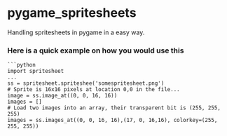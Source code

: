 # pygame_spritesheets
Handling spritesheets in pygame in a easy way.

### Here is a quick example on how you would use this

	```python
	import spritesheet
	...
	ss = spritesheet.spriteshee('somespritesheet.png')
	# Sprite is 16x16 pixels at location 0,0 in the file...
	image = ss.image_at((0, 0, 16, 16))
	images = []
	# Load two images into an array, their transparent bit is (255, 255, 255)
	images = ss.images_at((0, 0, 16, 16),(17, 0, 16,16), colorkey=(255, 255, 255))
